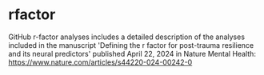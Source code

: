 # rfactor

GitHub r-factor analyses includes a detailed description of the analyses included in the manuscript 'Defining the r factor for post-trauma resilience and its neural predictors' published April 22, 2024 in Nature Mental Health: https://www.nature.com/articles/s44220-024-00242-0

